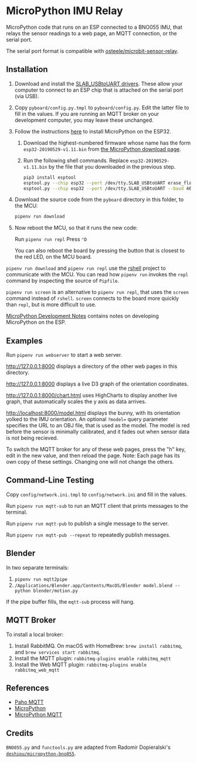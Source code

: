 # MicroPython IMU Relay

MicroPython code that runs on an ESP connected to a BNO055 IMU, that relays the
sensor readings to a web page, an MQTT connection, or the serial port.

The serial port format is compatible with
[osteele/microbit-sensor-relay](https://github.com/osteele/microbit-sensor-relay).

## Installation

1. Download and install the [SLAB_USBtoUART
   drivers](https://rehmann.co/blog/drivers-for-slab_usbtouart/). These allow
   your computer to connect to an ESP chip that is attached on the serial port
   (via USB).

2. Copy `pyboard/config.py.tmpl` to `pyboard/config.py`. Edit the latter file to
   fill in the values. If you are running an MQTT broker on your development
   computer, you may leave these unchanged.

3. Follow the instructions
   [here](https://docs.micropython.org/en/latest/esp32/tutorial/intro.html) to
   install MicroPython on the ESP32.

   1. Download the highest-numbered firmware whose name has the form
      `esp32-20190529-v1.11.bin` from [the MicroPython download
      page](https://micropython.org/download#esp32).
   2. Run the following shell commands. Replace `esp32-20190529-v1.11.bin` by
      the file that you downloaded in the previous step.

      ```sh
      pip3 install esptool
      esptool.py --chip esp32 --port /dev/tty.SLAB_USBtoUART erase_flash
      esptool.py --chip esp32 --port /dev/tty.SLAB_USBtoUART --baud 460800 write_flash -z 0x1000 esp32-20190529-v1.11.bin
      ```

4. Download the source code from the `pyboard` directory in this folder, to the MCU:

    ```sh
    pipenv run download
    ```

5. Now reboot the MCU, so that it runs the new code:

   Run `pipenv run repl`
   Press `⌃D`

   You can also reboot the board by pressing the button that is closest to the red LED, on the MCU board.

`pipenv run download` and `pipenv run repl` use the [rshell](https://github.com/dhylands/rshell#rshell) project to communicate with the MCU.
You can read how `pipenv run` invokes the `repl` command by inspecting the source of `Pipfile`.

`pipenv run screen` is an alternative to `pipenv run repl`, that uses the `screen` command instead of `rshell`. `screen` connects to the board more quickly than `repl`, but is more difficult to use.

[MicroPython Development
Notes](https://paper.dropbox.com/doc/MicroPython-Development--Ai1pmnXzhBdkxZ6SuEPMTDiDAg-sAf2oqgmH5yIbmx27kZqs)
contains notes on developing MicroPython on the ESP.

## Examples

Run `pipenv run webserver` to start a web server.

<http://127.0.0.1:8000> displays a directory of the other web pages in this
directory.

<http://127.0.0.1:8000> displays a live D3 graph of the orientation coordinates.

<http://127.0.0.1:8000/chart.html> uses HighCharts to display another live
graph, that automatically scales the y axis as data arrives.

<http://localhost:8000/model.html> displays the bunny, with its orientation
yolked to the IMU orientation. An optional `?model=` query parameter specifies
the URL to an OBJ file, that is used as the model. The model is red before the
sensor is minimally calibrated, and it fades out when sensor data is not being
recieved.

To switch the MQTT broker for any of these web pages, press the "h" key, edit in
the new value, and then reload the page. Note: Each page has its own copy of
these settings. Changing one will not change the others.

## Command-Line Testing

Copy `config/network.ini.tmpl` to `config/network.ini` and fill in the values.

Run `pipenv run mqtt-sub` to run an MQTT client that prints messages to the
terminal.

Run `pipenv run mqtt-pub` to publish a single message to the server.

Run `pipenv run mqtt-pub --repeat` to repeatedly publish messages.

## Blender

In two separate terminals:

1. `pipenv run mqtt2pipe`
2. `/Applications/Blender.app/Contents/MacOS/Blender model.blend --python blender/motion.py`

If the pipe buffer fills, the `mqtt-sub` process will hang.

## MQTT Broker

To install a local broker:

1. Install RabbitMQ. On macOS with HomeBrew: `brew install rabbitmq`, and `brew
   services start rabbitmq`.
2. Install the MQTT plugin: `rabbitmq-plugins enable rabbitmq_mqtt`
3. Install the Web MQTT plugin: `rabbitmq-plugins enable rabbitmq_web_mqtt`

## References

* [Paho MQTT](https://pypi.org/project/paho-mqtt/)
* [MicroPython](http://docs.micropython.org/en/latest/)
* [MicroPython MQTT](https://github.com/micropython/micropython-lib/tree/master/umqtt.simple)

## Credits

`BNO055.py` and `functools.py` are adapted from Radomir Dopieralski's
[`deshipu/micropython-bno055`](https://github.com/deshipu/micropython-bno055).
